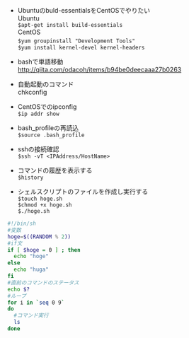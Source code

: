 - Ubuntuのbuld-essentialsをCentOSでやりたい  
Ubuntu  
`$apt-get install build-essentials`   
CentOS  
`$yum groupinstall "Development Tools"`　  
`$yum install kernel-devel kernel-headers`  

- bashで単語移動  
http://qiita.com/odacoh/items/b94be0deecaaa27b0263

- 自動起動のコマンド  
chkconfig

- CentOSでのipconfig  
`$ip addr show`

- bash_profileの再読込  
`$source .bash_profile`

- sshの接続確認  
`$ssh -vT <IPAddress/HostName>`  

- コマンドの履歴を表示する  
`$history`  

- シェルスクリプトのファイルを作成し実行する  
`$touch hoge.sh`  
`$chmod +x hoge.sh`  
`$./hoge.sh`  

```bash
#!/bin/sh
#変数
hoge=$((RANDOM % 2))
#if文
if [ $hoge = 0 ] ; then
  echo "hoge"
else
  echo "huga"
fi
#直前のコマンドのステータス
echo $?
#ループ
for i in `seq 0 9`
do
  #コマンド実行
  ls
done
```


